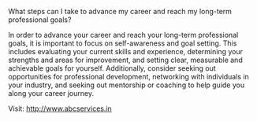 What steps can I take to advance my career and reach my long-term professional goals?

In order to advance your career and reach your long-term professional goals, it is important to focus on self-awareness and goal setting. This includes evaluating your current skills and experience, determining your strengths and areas for improvement, and setting clear, measurable and achievable goals for yourself. Additionally, consider seeking out opportunities for professional development, networking with individuals in your industry, and seeking out mentorship or coaching to help guide you along your career journey.

Visit: http://www.abcservices.in
